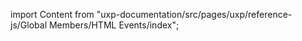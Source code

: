 
import Content from "uxp-documentation/src/pages/uxp/reference-js/Global Members/HTML Events/index";

<Content query="product=xd"/>
